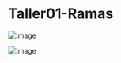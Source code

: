 # Taller01-Ramas

![image](https://github.com/user-attachments/assets/1287497f-55af-4282-b4e1-161f3214e4ac)

![image](https://github.com/user-attachments/assets/93f160a9-3f31-482d-b1bb-e08e90dd2746)

